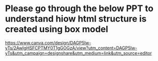 # Please go through the below PPT to understand hiow html structure is created using box model

https://www.canva.com/design/DAGP5Iw-yTs/2AwIgHSFCPTMY0T1gGOGzA/view?utm_content=DAGP5Iw-yTs&utm_campaign=designshare&utm_medium=link&utm_source=editor